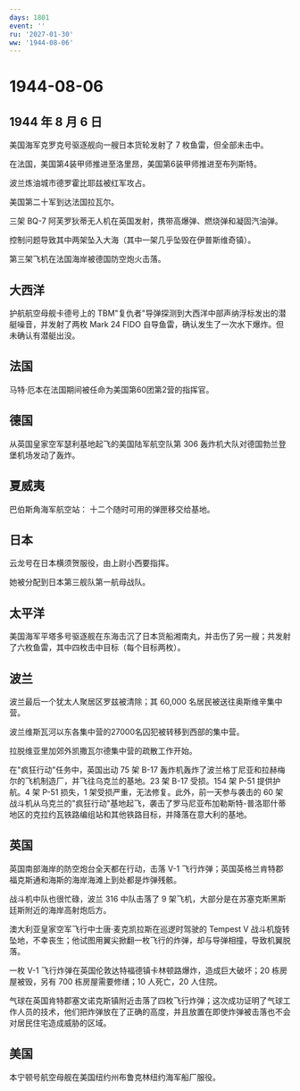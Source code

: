 ```yaml
---
days: 1801
event: ''
ru: '2027-01-30'
ww: '1944-08-06'
---
```


# 1944-08-06

## 1944 年 8 月 6 日

美国海军克罗克号驱逐舰向一艘日本货轮发射了 7 枚鱼雷，但全部未击中。

在法国，美国第4装甲师推进至洛里昂，美国第6装甲师推进至布列斯特。

波兰炼油城市德罗霍比耶兹被红军攻占。

美国第二十军到达法国拉瓦尔。

三架 BQ-7 阿芙罗狄蒂无人机在英国发射，携带高爆弹、燃烧弹和凝固汽油弹。

控制问题导致其中两架坠入大海（其中一架几乎坠毁在伊普斯维奇镇）。

第三架飞机在法国海岸被德国防空炮火击落。

## 大西洋

护航航空母舰卡德号上的
TBM"复仇者"导弹探测到大西洋中部声纳浮标发出的潜艇噪音，并发射了两枚 Mark
24 FIDO 自导鱼雷，确认发生了一次水下爆炸。但未确认有潜艇出没。

## 法国

马特·厄本在法国期间被任命为美国第60团第2营的指挥官。

## 德国

从英国皇家空军瑟利基地起飞的美国陆军航空队第 306
轰炸机大队对德国勃兰登堡机场发动了轰炸。

## 夏威夷

巴伯斯角海军航空站： 十二个随时可用的弹匣移交给基地。

## 日本

云龙号在日本横须贺服役，由上尉小西要指挥。

她被分配到日本第三舰队第一航母战队。

## 太平洋

美国海军平塔多号驱逐舰在东海击沉了日本货船湘南丸，并击伤了另一艘；共发射了六枚鱼雷，其中四枚击中目标（每个目标两枚）。

## 波兰

波兰最后一个犹太人聚居区罗兹被清除；其 60,000
名居民被送往奥斯维辛集中营。

波兰维斯瓦河以东各集中营的27000名囚犯被转移到西部的集中营。

拉脱维亚里加郊外凯撒瓦尔德集中营的疏散工作开始。

在"疯狂行动"任务中，英国出动 75 架 B-17
轰炸机轰炸了波兰格丁尼亚和拉赫梅尔的飞机制造厂，并飞往乌克兰的基地。23
架 B-17 受损。154 架 P-51 提供护航。4 架 P-51 损失，1
架受损严重，无法修复。此外，前一天参与袭击的 60
架战斗机从乌克兰的"疯狂行动"基地起飞，袭击了罗马尼亚布加勒斯特-普洛耶什蒂地区的克拉约瓦铁路编组站和其他铁路目标，并降落在意大利的基地。

## 英国

英国南部海岸的防空炮台全天都在行动，击落 V-1
飞行炸弹；英国英格兰肯特郡福克斯通和海斯的海岸海滩上到处都是炸弹残骸。

战斗机中队也很忙碌，波兰 316 中队击落了 9
架飞机，大部分是在苏塞克斯黑斯廷斯附近的海岸高射炮后方。

澳大利亚皇家空军飞行中士唐·麦克凯拉斯在巡逻时驾驶的 Tempest V
战斗机旋转坠地，不幸丧生；他试图用翼尖掀翻一枚飞行的炸弹，却与导弹相撞，导致机翼脱落。

一枚 V-1 飞行炸弹在英国伦敦达特福德镇卡林顿路爆炸，造成巨大破坏；20
栋房屋被毁，另有 700 栋房屋需要修缮；10 人死亡，20 人住院。

气球在英国肯特郡塞文诺克斯镇附近击落了四枚飞行炸弹；这次成功证明了气球工作人员的技术，他们把炸弹放在了正确的高度，并且放置在即使炸弹被击落也不会对居民住宅造成威胁的区域。

## 美国

本宁顿号航空母舰在美国纽约州布鲁克林纽约海军船厂服役。